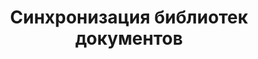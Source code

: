 ---
title: Синхронизация библиотек документов
type: docs
weight: 30
url: /sharepoint/document-library-synchronization/
---